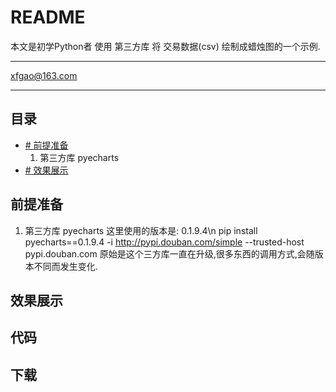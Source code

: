 README
===========================
本文是初学Python者 使用 第三方库 将 交易数据(csv) 绘制成蜡烛图的一个示例.

****
xfgao@163.com	
****
## 目录
* [# 前提准备](#前提准备)
     1. 第三方库 pyecharts
* [# 效果展示](#效果展示)




## 前提准备

 1. 第三方库 pyecharts 
    这里使用的版本是: 0.1.9.4\n
    pip install pyecharts==0.1.9.4 -i http://pypi.douban.com/simple --trusted-host pypi.douban.com
    原始是这个三方库一直在升级,很多东西的调用方式,会随版本不同而发生变化.
    
 
## 效果展示
























## 代码

## 下载

